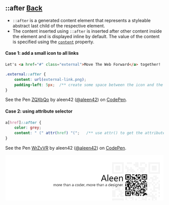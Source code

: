 ## ::after [**Back**](./../pseudoClass.md)

- `::after` is a generated content element that represents a styleable abstract last child of the respective element.
- The content inserted using `::after` is inserted after other content inside the element and is displayed inline by default. The value of the content is specified using the [`content`]() property.

#### Case 1: add a small icon to all links

```html
Let's <a href="#" class="external">Move The Web Forward</a> together!
```

```css
.external::after {
    content: url(external-link.png);
    padding-left: 5px;  /** create some space between the icon and the link */
}
```

<p data-height="266" data-theme-id="21735" data-slug-hash="ZQXbQo" data-default-tab="result" data-user="aleen42" class='codepen'>See the Pen <a href='http://codepen.io/aleen42/pen/ZQXbQo/'>ZQXbQo</a> by aleen42 (<a href='http://codepen.io/aleen42'>@aleen42</a>) on <a href='http://codepen.io'>CodePen</a>.</p>
<script async src="//assets.codepen.io/assets/embed/ei.js"></script>

#### Case 2: using attribute selector

```css
a[href]::after {
    color: grey;
    content: " (" attr(href) "(";   /** use attr() to get the attribute */
}
```

<p data-height="268" data-theme-id="21735" data-slug-hash="WrZvVR" data-default-tab="result" data-user="aleen42" class='codepen'>See the Pen <a href='http://codepen.io/aleen42/pen/WrZvVR/'>WrZvVR</a> by aleen42 (<a href='http://codepen.io/aleen42'>@aleen42</a>) on <a href='http://codepen.io'>CodePen</a>.</p>
<script async src="//assets.codepen.io/assets/embed/ei.js"></script>

<a href="http://aleen42.github.io/" target="_blank" ><img src="./../../../pic/tail.gif"></a>